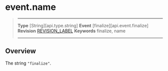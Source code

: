
# event.name

> --------------------- ------------------------------------------------------------------------------------------
> __Type__              [String][api.type.string]
> __Event__             [finalize][api.event.finalize]
> __Revision__          [REVISION_LABEL](REVISION_URL)
> __Keywords__          finalize, name
> --------------------- ------------------------------------------------------------------------------------------

## Overview

The string `"finalize"`.
